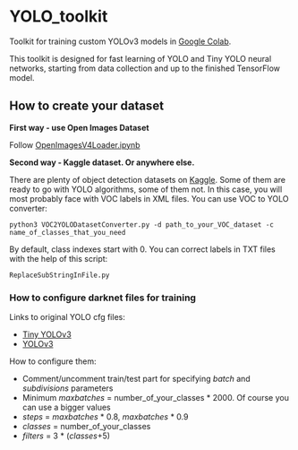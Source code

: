 # YOLO_toolkit
Toolkit for training custom YOLOv3 models in [Google Colab](
https://drive.google.com/open?id=1gTMES2Aj4NeNEK9YzjNdEmGEcItGsvxj).<br>

This toolkit is designed for fast learning of YOLO and Tiny YOLO neural networks, starting from data collection and up to the finished TensorFlow model.

## How to create your dataset
**First way - use Open Images Dataset**

Follow [OpenImagesV4Loader.ipynb](https://github.com/Gooogr/YOLO_toolkit/blob/master/1\)OpenImagesV4Loader.ipynb)

**Second way - Kaggle dataset. Or anywhere else.**

There are plenty of object detection datasets on [Kaggle](https://www.kaggle.com/search?q=tag%3A%22object+detection%22+in%3Adatasets).
Some of them are ready to go with YOLO algorithms, some of them not. In this case, you will most probably face with VOC labels in XML files. You can use VOC to YOLO converter:
```
python3 VOC2YOLODatasetConverter.py -d path_to_your_VOC_dataset -c name_of_classes_that_you_need
```
By default, class indexes start with 0. You can correct labels in TXT files with the help of this script:
```
ReplaceSubStringInFile.py
```

### How to configure darknet files for training

Links to original YOLO cfg files:
* [Tiny YOLOv3](https://raw.githubusercontent.com/AlexeyAB/darknet/master/cfg/yolov3-tiny-prn.cfg)
* [YOLOv3](https://raw.githubusercontent.com/AlexeyAB/darknet/master/cfg/yolov3.cfg)

How to configure them:
* Comment/uncomment train/test part for specifying *batch* and *subdivisions* parameters
* Minimum *maxbatches* = number_of_your_classes * 2000. Of course you can use a bigger values
* *steps* = *maxbatches* * 0.8, *maxbatches* * 0.9
* *classes* = number_of_your_classes
* *filters* = 3 * (*classes*+5)
